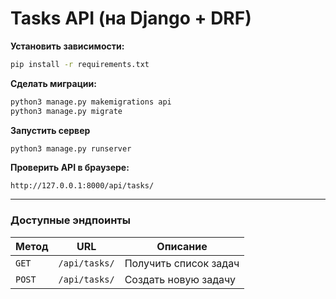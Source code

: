 # **Tasks API (на Django + DRF)**

**Установить зависимости:**  
```bash
pip install -r requirements.txt
```

**Сделать миграции:**  
```bash
python3 manage.py makemigrations api
python3 manage.py migrate
```

**Запустить сервер**  
```bash
python3 manage.py runserver
```

**Проверить API в браузере:**  
```
http://127.0.0.1:8000/api/tasks/
```

---

### **Доступные эндпоинты**  

| Метод  | URL            | Описание                |
|--------|----------------|-------------------------|
| `GET`  | `/api/tasks/`  | Получить список задач   |
| `POST` | `/api/tasks/`  | Создать новую задачу    |


